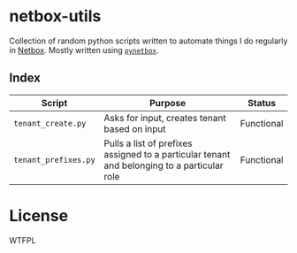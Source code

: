 # netbox-utils
Collection of random python scripts written to automate things I do regularly in [Netbox](https://github.com/digitalocean/netbox). Mostly written using [`pynetbox`](https://github.com/digitalocean/pynetbox).

## Index

|Script              |Purpose                                                                                    |Status    |
|--------------------|-------------------------------------------------------------------------------------------|----------|
|`tenant_create.py`  |Asks for input, creates tenant based on input                                              |Functional|
|`tenant_prefixes.py`|Pulls a list of prefixes assigned to a particular tenant and belonging to a particular role|Functional|

# License
<a href="http://www.wtfpl.net/"><img
       src="http://www.wtfpl.net/wp-content/uploads/2012/12/wtfpl-badge-4.png"
       width="80" height="15" alt="WTFPL" /></a>
